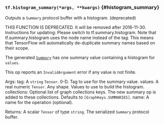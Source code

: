 ### `tf.histogram_summary(*args, **kwargs)` {#histogram_summary}

Outputs a `Summary` protocol buffer with a histogram. (deprecated)

THIS FUNCTION IS DEPRECATED. It will be removed after 2016-11-30.
Instructions for updating:
Please switch to tf.summary.histogram. Note that tf.summary.histogram uses the node name instead of the tag. This means that TensorFlow will automatically de-duplicate summary names based on their scope.

  The generated
  [`Summary`](https://www.tensorflow.org/code/tensorflow/core/framework/summary.proto)
  has one summary value containing a histogram for `values`.

  This op reports an `InvalidArgument` error if any value is not finite.

  Args:
    tag: A `string` `Tensor`. 0-D.  Tag to use for the summary value.
    values: A real numeric `Tensor`. Any shape. Values to use to
      build the histogram.
    collections: Optional list of graph collections keys. The new summary op is
      added to these collections. Defaults to `[GraphKeys.SUMMARIES]`.
    name: A name for the operation (optional).

  Returns:
    A scalar `Tensor` of type `string`. The serialized `Summary` protocol
    buffer.

